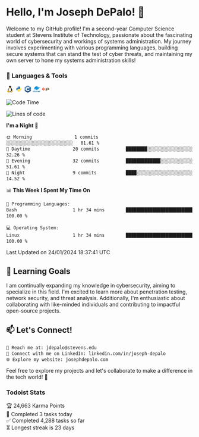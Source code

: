 # Hello, I'm Joseph DePalo! 👋

Welcome to my GitHub profile! I'm a second-year Computer Science student at Stevens Institute of Technology, passionate about the fascinating world of cybersecurity and workings of systems administration. My journey involves experimenting with various programming languages, building secure systems that can stand the test of cyber threats, and maintaining my own server to hone my systems administration skills!

### 🔧 Languages & Tools

<code><img height="20" src="https://raw.githubusercontent.com/github/explore/80688e429a7d4ef2fca1e82350fe8e3517d3494d/topics/linux/linux.png?size=40"></code>
<code><img height="20" src="https://raw.githubusercontent.com/github/explore/80688e429a7d4ef2fca1e82350fe8e3517d3494d/topics/python/python.png?size=40`"></code>
<code><img height="20" src="https://raw.githubusercontent.com/github/explore/180320cffc25f4ed1bbdfd33d4db3a66eeeeb358/topics/cpp/cpp.png?size=40"></code>
<code><img height="20" src="https://raw.githubusercontent.com/github/explore/80688e429a7d4ef2fca1e82350fe8e3517d3494d/topics/docker/docker.png?size=40"></code>
<code><img height="20" src="https://raw.githubusercontent.com/github/explore/80688e429a7d4ef2fca1e82350fe8e3517d3494d/topics/git/git.png?size=40"></code>

<!--START_SECTION:waka-->
![Code Time](http://img.shields.io/badge/Code%20Time-59%20hrs%2053%20mins-blue)

![Lines of code](https://img.shields.io/badge/From%20Hello%20World%20I%27ve%20Written-2.4%20thousand%20lines%20of%20code-blue)

**I'm a Night 🦉** 

```text
🌞 Morning                1 commits           ░░░░░░░░░░░░░░░░░░░░░░░░░   01.61 % 
🌆 Daytime                20 commits          ████████░░░░░░░░░░░░░░░░░   32.26 % 
🌃 Evening                32 commits          █████████████░░░░░░░░░░░░   51.61 % 
🌙 Night                  9 commits           ████░░░░░░░░░░░░░░░░░░░░░   14.52 % 
```


📊 **This Week I Spent My Time On** 

```text
💬 Programming Languages: 
Bash                     1 hr 34 mins        █████████████████████████   100.00 % 

💻 Operating System: 
Linux                    1 hr 34 mins        █████████████████████████   100.00 % 
```


 Last Updated on 24/01/2024 18:37:41 UTC
<!--END_SECTION:waka-->

## 🌱 Learning Goals

I am continually expanding my knowledge in cybersecurity, aiming to specialize in this field. I'm excited to learn more about penetration testing, network security, and threat analysis. Additionally, I'm enthusiastic about collaborating with like-minded individuals and contributing to impactful open-source projects.

## 📫 Let's Connect!

    📧 Reach me at: jdepalo@stevens.edu
    💼 Connect with me on LinkedIn: linkedin.com/in/joseph-depalo
    🌐 Explore my website: josephdepalo.com

Feel free to explore my projects and let's collaborate to make a difference in the tech world! 🌟

### Todoist Stats
<!-- TODO-IST:START -->
🏆  24,663 Karma Points           
🌸  Completed 3 tasks today           
✅  Completed 4,288 tasks so far           
⏳  Longest streak is 23 days
<!-- TODO-IST:END -->

<!--
**JosephDePalo/JosephDePalo** is a ✨ _special_ ✨ repository because its `README.md` (this file) appears on your GitHub profile.

Here are some ideas to get you started:

- 🔭 I’m currently working on ...
- 🌱 I’m currently learning ...
- 👯 I’m looking to collaborate on ...
- 🤔 I’m looking for help with ...
- 💬 Ask me about ...
- 📫 How to reach me: ...
- 😄 Pronouns: ...
- ⚡ Fun fact: ...
-->

